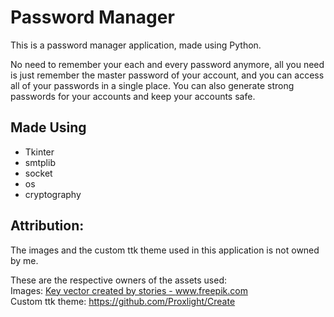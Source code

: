 # Password Manager
This is a password manager application, made using Python.

No need to remember your each and every password anymore, all you need is just remember the master password of
your account, and you can access all of your passwords in a single place. You can also generate strong passwords for
your accounts and keep your accounts safe.

## Made Using
- Tkinter
- smtplib
- socket
- os
- cryptography

## Attribution:
The images and the custom ttk theme used in this application is not owned by me.

These are the respective owners of the assets used:  
Images: <a href='https://www.freepik.com/vectors/key'>Key vector created by stories - www.freepik.com </a>  
Custom ttk theme: https://github.com/Proxlight/Create
